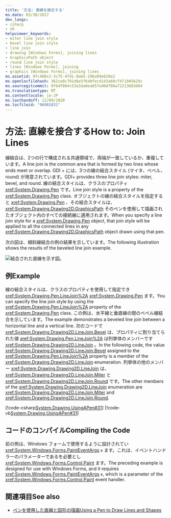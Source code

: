 ```yaml
---
title: '方法: 直線を接合する'
ms.date: 03/30/2017
dev_langs:
- csharp
- vb
helpviewer_keywords:
- miter line join style
- bevel line join style
- line join
- drawing [Windows Forms], joining lines
- GraphicsPath object
- round line join style
- lines [Windows Forms], joining
- graphics [Windows Forms], joining lines
ms.assetid: 9fc480c2-3c75-4fd1-8ab5-296a99e820e2
ms.openlocfilehash: 362ce0c701d6e5f640fecd143a60cf471045629c
ms.sourcegitcommit: 9f6df084c53a3da0ea657ed0d708a72213683084
ms.translationtype: MT
ms.contentlocale: ja-JP
ms.lasthandoff: 12/09/2020
ms.locfileid: "96981831"
---
```

# <a name="how-to-join-lines"></a><span data-ttu-id="6e5cd-102">方法: 直線を接合する</span><span class="sxs-lookup"><span data-stu-id="6e5cd-102">How to: Join Lines</span></span>
<span data-ttu-id="6e5cd-103">線結合は、2つの行で構成される共通領域で、両端が一致しているか、重複しています。</span><span class="sxs-lookup"><span data-stu-id="6e5cd-103">A line join is the common area that is formed by two lines whose ends meet or overlap.</span></span> <span data-ttu-id="6e5cd-104">GDI + には、3つの線の結合スタイル (マイタ、ベベル、round) が用意されています。</span><span class="sxs-lookup"><span data-stu-id="6e5cd-104">GDI+ provides three line join styles: miter, bevel, and round.</span></span> <span data-ttu-id="6e5cd-105">線の結合スタイルは、クラスのプロパティ <xref:System.Drawing.Pen> です。</span><span class="sxs-lookup"><span data-stu-id="6e5cd-105">Line join style is a property of the <xref:System.Drawing.Pen> class.</span></span> <span data-ttu-id="6e5cd-106">オブジェクトの線の結合スタイルを指定すると <xref:System.Drawing.Pen> 、その結合スタイルは、 <xref:System.Drawing.Drawing2D.GraphicsPath> そのペンを使用して描画されたオブジェクト内のすべての接続線に適用されます。</span><span class="sxs-lookup"><span data-stu-id="6e5cd-106">When you specify a line join style for a <xref:System.Drawing.Pen> object, that join style will be applied to all the connected lines in any <xref:System.Drawing.Drawing2D.GraphicsPath> object drawn using that pen.</span></span>  
  
 <span data-ttu-id="6e5cd-107">次の図は、傾斜線結合の例の結果を示しています。</span><span class="sxs-lookup"><span data-stu-id="6e5cd-107">The following illustration shows the results of the beveled line join example.</span></span>  
  
 ![結合された直線を示す図。](./media/how-to-join-lines/joined-beveled-lines.gif)  
  
## <a name="example"></a><span data-ttu-id="6e5cd-109">例</span><span class="sxs-lookup"><span data-stu-id="6e5cd-109">Example</span></span>  
 <span data-ttu-id="6e5cd-110">線の結合スタイルは、クラスのプロパティを使用して指定でき <xref:System.Drawing.Pen.LineJoin%2A> <xref:System.Drawing.Pen> ます。</span><span class="sxs-lookup"><span data-stu-id="6e5cd-110">You can specify the line join style by using the <xref:System.Drawing.Pen.LineJoin%2A> property of the <xref:System.Drawing.Pen> class.</span></span> <span data-ttu-id="6e5cd-111">この例は、水平線と垂直線の間のベベル線結合を示しています。</span><span class="sxs-lookup"><span data-stu-id="6e5cd-111">The example demonstrates a beveled line join between a horizontal line and a vertical line.</span></span> <span data-ttu-id="6e5cd-112">次のコードで <xref:System.Drawing.Drawing2D.LineJoin.Bevel> は、プロパティに割り当てられた値 <xref:System.Drawing.Pen.LineJoin%2A> は列挙体のメンバーです <xref:System.Drawing.Drawing2D.LineJoin> 。</span><span class="sxs-lookup"><span data-stu-id="6e5cd-112">In the following code, the value <xref:System.Drawing.Drawing2D.LineJoin.Bevel> assigned to the <xref:System.Drawing.Pen.LineJoin%2A> property is a member of the <xref:System.Drawing.Drawing2D.LineJoin> enumeration.</span></span> <span data-ttu-id="6e5cd-113">列挙体の他のメンバー <xref:System.Drawing.Drawing2D.LineJoin> は、 <xref:System.Drawing.Drawing2D.LineJoin.Miter> と <xref:System.Drawing.Drawing2D.LineJoin.Round> です。</span><span class="sxs-lookup"><span data-stu-id="6e5cd-113">The other members of the <xref:System.Drawing.Drawing2D.LineJoin> enumeration are <xref:System.Drawing.Drawing2D.LineJoin.Miter> and <xref:System.Drawing.Drawing2D.LineJoin.Round>.</span></span>  
  
 [!code-csharp[System.Drawing.UsingAPen#31](~/samples/snippets/csharp/VS_Snippets_Winforms/System.Drawing.UsingAPen/CS/Class1.cs#31)]
 [!code-vb[System.Drawing.UsingAPen#31](~/samples/snippets/visualbasic/VS_Snippets_Winforms/System.Drawing.UsingAPen/VB/Class1.vb#31)]  
  
## <a name="compiling-the-code"></a><span data-ttu-id="6e5cd-114">コードのコンパイル</span><span class="sxs-lookup"><span data-stu-id="6e5cd-114">Compiling the Code</span></span>  
 <span data-ttu-id="6e5cd-115">前の例は、Windows フォームで使用するように設計されてい <xref:System.Windows.Forms.PaintEventArgs> `e` ます。これは、イベントハンドラーのパラメーターであるを必要とし <xref:System.Windows.Forms.Control.Paint> ます。</span><span class="sxs-lookup"><span data-stu-id="6e5cd-115">The preceding example is designed for use with Windows Forms, and it requires <xref:System.Windows.Forms.PaintEventArgs> `e`, which is a parameter of the <xref:System.Windows.Forms.Control.Paint> event handler.</span></span>  
  
## <a name="see-also"></a><span data-ttu-id="6e5cd-116">関連項目</span><span class="sxs-lookup"><span data-stu-id="6e5cd-116">See also</span></span>

- [<span data-ttu-id="6e5cd-117">ペンを使用した直線と図形の描画</span><span class="sxs-lookup"><span data-stu-id="6e5cd-117">Using a Pen to Draw Lines and Shapes</span></span>](using-a-pen-to-draw-lines-and-shapes.md)
